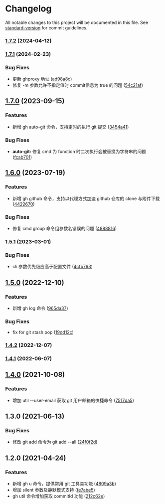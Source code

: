 # Changelog

All notable changes to this project will be documented in this file. See [standard-version](https://github.com/conventional-changelog/standard-version) for commit guidelines.

### [1.7.2](https://github.com/lzwme/git-helper/compare/v1.7.1...v1.7.2) (2024-04-12)

### [1.7.1](https://github.com/lzwme/git-helper/compare/v1.7.0...v1.7.1) (2024-02-23)


### Bug Fixes

* 更新 ghproxy 地址 ([ad98a8c](https://github.com/lzwme/git-helper/commit/ad98a8cd1e152199cd4a29c310a2b5558c1ad0c6))
* 修复 -m 参数允许不指定值时 commit信息为 true 的问题 ([54c21af](https://github.com/lzwme/git-helper/commit/54c21af5e8f5bbdbd74d6d8c873a5856523874b5))

## [1.7.0](https://github.com/lzwme/git-helper/compare/v1.6.0...v1.7.0) (2023-09-15)


### Features

* 新增 gh auto-git 命令，支持定时的执行 git 提交 ([3454a41](https://github.com/lzwme/git-helper/commit/3454a41d2635e05111bf6281ba9d6191dbf98351))


### Bug Fixes

* **auto-git:** 修复 cmd 为 function 时二次执行会被替换为字符串的问题 ([fcab701](https://github.com/lzwme/git-helper/commit/fcab701d0545933e4d7422bde7983e1c057ab3fa))

## [1.6.0](https://github.com/lzwme/git-helper/compare/v1.5.1...v1.6.0) (2023-07-19)


### Features

* 新增 gh github 命令，支持以代理方式加速 github 仓库的 clone 与附件下载 ([4422670](https://github.com/lzwme/git-helper/commit/4422670b86653108c8742f0c872deeae876c9ead))


### Bug Fixes

* 修复 cmd group 命令组参数名错误的问题 ([4888816](https://github.com/lzwme/git-helper/commit/4888816871ce81049f96a9e3afc99dcefc026edb))

### [1.5.1](https://github.com/lzwme/git-helper/compare/v1.5.0...v1.5.1) (2023-03-01)


### Bug Fixes

* cli 参数优先级应高于配置文件 ([4cfb763](https://github.com/lzwme/git-helper/commit/4cfb763b06dd515e43557d55f51d0fe0a7333ed8))

## [1.5.0](https://github.com/lzwme/git-helper/compare/v1.4.2...v1.5.0) (2022-12-10)


### Features

* 新增 gh log 命令 ([965da37](https://github.com/lzwme/git-helper/commit/965da37110b472c6a19dce7f9b7c910753a93fc0))


### Bug Fixes

* fix for git stash pop ([19dd12c](https://github.com/lzwme/git-helper/commit/19dd12cdf0427b55af4c0b54e26c7033849a2752))

### [1.4.2](https://github.com/lzwme/git-helper/compare/v1.4.0...v1.4.2) (2022-12-07)

### [1.4.1](https://github.com/lzwme/git-helper/compare/v1.4.0...v1.4.1) (2022-06-07)

## [1.4.0](https://github.com/lzwme/git-helper/compare/v1.3.0...v1.4.0) (2021-10-08)


### Features

* 增加 util --user-email 获取 git 用户邮箱的快捷命令 ([7517da5](https://github.com/lzwme/git-helper/commit/7517da55075cc3cdefc6671b18ee7dbfca61fc56))

## 1.3.0 (2021-06-13)

### Bug Fixes

* 修改 git add 命令为 git add --all ([24f0f2d](https://github.com/lzwme/git-helper/commit/24f0f2d2b0440ee13894891c6f6b57fdcc6c20a5))

## 1.2.0 (2021-04-24)


### Features

* 新增 gh u 命令，提供常用 git 工具类功能 ([4809a3b](https://github.com/lzwme/git-helper/commit/4809a3b8eb4714239dd9410a103603acc70fcfcc))
* 增加 silent 参数及静默模式支持 ([fe7abe5](https://github.com/lzwme/git-helper/commit/fe7abe5db7677bc59da86a18e8cfcc53e92a19a8))
* gh util 命令增加获取 commitId 功能 ([212c62e](https://github.com/lzwme/git-helper/commit/212c62ee3ea2d0859408e5bb153927226750f921))
